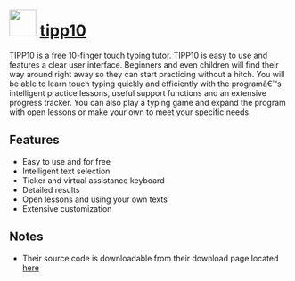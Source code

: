 ﻿# <img src="https://cdn.rawgit.com/chocolatey/chocolatey-coreteampackages/2e0c82fddfc50af5efc5aeb9c8b09b11592a3819/icons/tipp10.png" width="48" height="48"/> [tipp10](https://chocolatey.org/packages/tipp10)


TIPP10 is a free 10-finger touch typing tutor. TIPP10 is easy to use and features a clear user interface. Beginners and even children will find their way around right away so they can start practicing without a hitch. You will be able to learn touch typing quickly and efficiently with the programâ€™s intelligent practice lessons, useful support functions and an extensive progress tracker. You can also play a typing game and expand the program with open lessons or make your own to meet your specific needs.

## Features
- Easy to use and for free
- Intelligent text selection
- Ticker and virtual assistance keyboard
- Detailed results
- Open lessons and using your own texts
- Extensive customization

## Notes
- Their source code is downloadable from their download page located [here](https://www.tipp10.com/en/download/)

